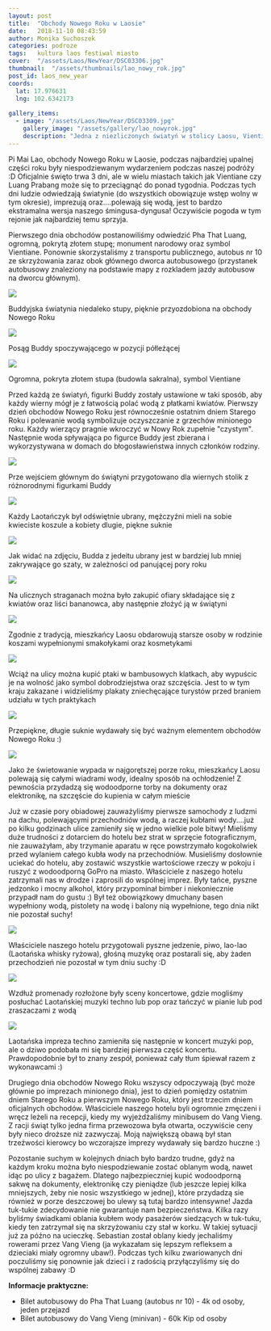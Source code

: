 ```yaml
---
layout: post
title:  "Obchody Nowego Roku w Laosie"
date:   2018-11-10 08:43:59
author: Monika Suchoszek
categories: podroze
tags:	kultura laos festiwal miasto
cover:  "/assets/Laos/NewYear/DSC03306.jpg"
thumbnail:  "/assets/thumbnails/lao_nowy_rok.jpg"
post_id: laos_new_year
coords:
  lat: 17.976631
  lng: 102.6342173
  
gallery_items:
  - image: "/assets/Laos/NewYear/DSC03309.jpg"
    gallery_image: "/assets/gallery/lao_nowyrok.jpg"
    description: "Jedna z niezliczonych światyń w stolicy Laosu, Vientiane."
---
```


Pi Mai Lao, obchody Nowego Roku w Laosie, podczas najbardziej upalnej części roku były niespodziewanym wydarzeniem
podczas naszej podróży :D Oficjalnie święto trwa 3 dni, ale w wielu miastach takich jak Vientiane
czy Luang Prabang może się to przeciągnąć do ponad tygodnia. Podczas tych dni ludzie odwiedzają światynie (do wszystkich 
obowiązuje wstęp wolny w tym okresie), imprezują oraz....polewają się wodą, jest to bardzo ekstramalna wersja naszego
śmingusa-dyngusa! Oczywiście pogoda w tym rejonie jak najbardziej temu sprzyja.
 

Pierwszego dnia obchodów postanowiliśmy odwiedzić Pha That Luang, ogromną, pokrytą złotem stupę; monument narodowy oraz
symbol Vientiane. Ponownie skorzystaliśmy z transportu publicznego, autobus nr 10 ze skrzyżowania zaraz obok głównego 
dworca autobusowego (przystanek autobusowy znaleziony na podstawie mapy z rozkladem jazdy autobusow na dworcu głównym).

<img src="/assets/Laos/NewYear/DSC03309.jpg" />
<p class="caption">Buddyjska światynia niedaleko stupy, pięknie przyozdobiona na obchody Nowego Roku</p>
<img src="/assets/Laos/NewYear/DSC03284.jpg" />
<p class="caption">Posąg Buddy spoczywającego w pozycji półleżącej</p>
<img src="/assets/Laos/NewYear/DSC03302.jpg" />
<p class="caption">Ogromna, pokryta złotem stupa (budowla sakralna), symbol Vientiane</p>

Przed każdą ze światyń, figurki Buddy zostały ustawione w taki sposób, aby każdy wierny mógł je z łatwością polać wodą z 
płatkami kwiatów. Pierwszy dzień obchodów Nowego Roku jest równocześnie ostatnim dniem Starego Roku i polewanie wodą 
symbolizuje oczyszczanie z grzechów minionego roku. Każdy wierzący pragnie wkroczyć w Nowy Rok zupełnie  "czystym". Następnie
woda spływająca po figurce Buddy jest zbierana i wykorzystywana w domach do błogosławieństwa innych członków
rodziny.

<img src="/assets/Laos/NewYear/DSC03298.jpg">
<p class="caption">Prze wejściem głównym do świątyni przygotowano dla wiernych stolik z różnorodnymi figurkami Buddy</p>
<img src="/assets/Laos/NewYear/DSC03306.jpg">
<p class="caption">Każdy Laotańczyk był odświętnie ubrany, mężczyźni mieli na sobie kwieciste koszule a kobiety dlugie, piękne suknie</p>
<img src="/assets/Laos/NewYear/DSC03324.jpg">
<p class="caption">Jak widać na zdjęciu, Budda z jedeitu ubrany jest w bardziej lub mniej zakrywające go szaty, w zależności od panującej pory roku </p>
<img src="/assets/Laos/NewYear/DSC03204.jpg">
<p class="caption">Na ulicznych straganach można było zakupić ofiary składające się z kwiatów oraz liści bananowca, aby następnie złożyć ją w świątyni</p>
<img src="/assets/Laos/NewYear/DSC03196.jpg">
<p class="caption">Zgodnie z tradycją, mieszkańcy Laosu obdarowują starsze osoby w rodzinie koszami wypełnionymi smakołykami
 oraz kosmetykami</p>
<img src="/assets/Laos/NewYear/DSC03326.jpg">
<p class="caption">Wciąż na ulicy można kupić ptaki w bambusowych klatkach, aby wypuścic je na 
 wolność jako symbol dobrodziejstwa oraz szczęścia. Jest to w tym kraju zakazane i widzieliśmy plakaty zniechęcające turystów przed braniem 
 udziału w tych praktykach</p>
<img src="/assets/Laos/NewYear/DSC03316.jpg">
<p class="caption">Przepiękne, długie suknie wydawały się być ważnym elementem obchodów Nowego Roku :)</p>
<img src="/assets/Laos/NewYear/DSC03329.jpg">
<p class="caption">Jako że świetowanie wypada w najgorętszej porze roku, mieszkańcy Laosu polewają się całymi wiadrami wody, 
idealny sposób na ochłodzenie! Z pewnościa przydadzą się wodoodporne torby na dokumenty oraz elektronikę, na szczęście do kupienia 
w całym mieście</p>

Już w czasie pory obiadowej zauważyliśmy pierwsze samochody z ludzmi na dachu, polewającymi przechodniów wodą, a raczej
kubłami wody....już po kilku godzinach ulice zamieniły się w jedno wielkie pole bitwy! Mieliśmy duże trudności z dotarciem
do hotelu bez strat w sprzęcie fotograficznym, nie zauważyłam, aby trzymanie aparatu w ręce powstrzymało kogokolwiek przed 
wylaniem całego kubła wody na przechodniów. Musieliśmy dosłownie uciekać do hotelu, aby zostawić wszystkie wartościowe rzeczy w pokoju i 
ruszyć z wodoodporną GoPro na miasto. Właściciele z naszego hotelu zatrzymali nas w drodze i zaprosili do wspólnej imprez.
Były tańce, pyszne jedzonko i mocny alkohol, który przypominał bimber i niekoniecznie przypadł nam do gustu :) Był też
obowiązkowy dmuchany basen wypełniony wodą, pistolety na wodę i balony nią wypełnione, tego dnia nikt nie pozostał suchy!

<img src="/assets/Laos/NewYear/GOPR8182.jpg" />
<p class="caption">Właściciele naszego hotelu przygotowali pyszne jedzenie, piwo, lao-lao (Laotańska whisky ryżowa), głośną
 muzykę oraz postarali się, aby żaden przechodzień nie pozostał w tym dniu suchy :D</p>
<img src="/assets/Laos/NewYear/GOPR8206.jpg" />
<p class="caption">Wzdłuż promenady rozłożone były sceny koncertowe, gdzie mogliśmy posłuchać Laotańskiej muzyki techno lub pop
oraz tańczyć w pianie lub pod zraszaczami z wodą</p>
<img src="/assets/Laos/NewYear/GOPR8233.jpg" />
<p class="caption">Laotańska impreza techno zamieniła się następnie w koncert muzyki pop, ale o dziwo podobała mi się 
bardziej pierwsza część koncertu. Prawdopodobnie był to znany zespół, ponieważ cały tłum śpiewał razem z wykonawcami :)</p>

Drugiego dnia obchodów Nowego Roku wszyscy odpoczywają (być może głównie po imprezach minionego dnia), jest to dzień 
pomiędzy ostatnim dniem Starego Roku a pierwszym Nowego Roku, który jest trzecim dniem oficjalnych obchodów. Właściciele
naszego hotelu byli ogromnie zmęczeni i wręcz leżeli na recepcji, kiedy my wyjeżdżaliśmy minibusem do Vang Vieng. Z racji 
świąt tylko jedna firma przewozowa była otwarta, oczywiście ceny były nieco droższe niż zazwyczaj. Moją największą obawą
był stan trzeźwości kierowcy bo wczorajsze imprezy wydawały się bardzo huczne :) 

Pozostanie suchym w kolejnych dniach było bardzo trudne, gdyż na każdym kroku można było niespodziewanie zostać oblanym wodą,
nawet idąc po ulicy z bagażem. Dlatego najbezpieczniej kupić wodoodporną sakwę na dokumenty, elektronikę czy pieniądze (lub
jeszcze lepiej kilka mniejszych, żeby nie nosic wszystkiego w jednej), które przydadzą sie również w porze deszczowej bo
ulewy są tutaj bardzo intensywne! Jazda tuk-tukie zdecydowanie nie gwarantuje nam bezpieczeństwa. Kilka razy byliśmy świadkami
oblania kubłem wody pasażerów siedzących w tuk-tuku, kiedy ten zatrzymał się na skrzyżowaniu czy stał w korku. W takiej
sytuacji już za późno na ucieczkę. Sebastian został oblany kiedy jechaliśmy rowerami przez Vang Vieng (ja wykazałam się
lepszym refleksem a dzieciaki miały ogromny ubaw!). Podczas tych kilku zwariowanych dni poczuliśmy się ponownie jak dzieci
 i z radością przyłączyliśmy się do wspólnej zabawy :D



__Informacje praktyczne:__
  * Bilet autobusowy do Pha That Luang (autobus nr 10) - 4k od osoby, jeden przejazd
  * Bilet autobusowy do Vang Vieng (minivan) - 60k Kip od osoby

